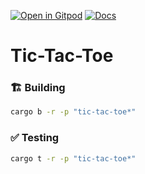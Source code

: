 [![Open in Gitpod](https://img.shields.io/badge/Open_in-Gitpod-white?logo=gitpod)](https://gitpod.io/#FOLDER=vara-man/https://github.com/gear-foundation/dapps)
[![Docs](https://img.shields.io/github/actions/workflow/status/gear-foundation/dapps/contracts.yml?logo=rust&label=docs)](https://dapps.gear.rs/vara_man_io)

# Tic-Tac-Toe

### 🏗️ Building

```sh
cargo b -r -p "tic-tac-toe*"
```

### ✅ Testing

```sh
cargo t -r -p "tic-tac-toe*"
```
